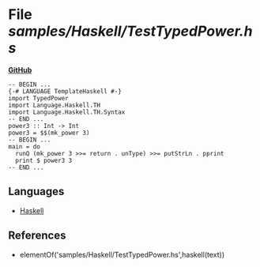 # File _samples/Haskell/TestTypedPower.hs_
**[GitHub](https://github.com/softlang/yas/blob/master/samples/Haskell/TestTypedPower.hs)**
```
-- BEGIN ...
{-# LANGUAGE TemplateHaskell #-}
import TypedPower
import Language.Haskell.TH
import Language.Haskell.TH.Syntax
-- END ...
power3 :: Int -> Int
power3 = $$(mk_power 3)
-- BEGIN ...
main = do
  runQ (mk_power 3 >>= return . unType) >>= putStrLn . pprint
  print $ power3 3
-- END ...
```

## Languages
* [Haskell](../languages/Haskell.md)

## References
* elementOf('samples/Haskell/TestTypedPower.hs',haskell(text))
